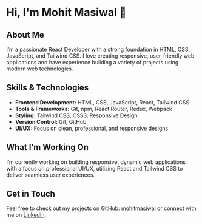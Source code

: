  # Hi, I'm Mohit Masiwal 👋

## About Me
I’m a passionate React Developer with a strong foundation in HTML, CSS, JavaScript, and Tailwind CSS. I love creating responsive, user-friendly web applications and have experience building a variety of projects using modern web technologies.

## Skills & Technologies
- **Frontend Development:** HTML, CSS, JavaScript, React, Tailwind CSS
- **Tools & Frameworks:** Git, npm, React Router, Redux, Webpack
- **Styling:** Tailwind CSS, CSS3, Responsive Design
- **Version Control:** Git, GitHub
- **UI/UX:** Focus on clean, professional, and responsive designs

 

## What I’m Working On
I’m currently working on building responsive, dynamic web applications with a focus on professional UI/UX, utilizing React and Tailwind CSS to deliver seamless user experiences.

## Get in Touch
Feel free to check out my projects on GitHub: [mohitmasiwal](https://github.com/mohitmasiwal) or connect with me on [LinkedIn](https://www.linkedin.com/in/mohit-masiwal-0b08b1324).









<!---
mohitmasiwal/mohitmasiwal is a ✨ special ✨ repository because its `README.md` (this file) appears on your GitHub profile.
You can click the Preview link to take a look at your changes.
--->
